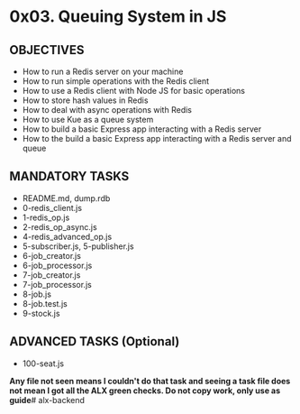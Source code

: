 # 0x03. Queuing System in JS

## OBJECTIVES
- How to run a Redis server on your machine
- How to run simple operations with the Redis client
- How to use a Redis client with Node JS for basic operations
- How to store hash values in Redis
- How to deal with async operations with Redis
- How to use Kue as a queue system
- How to build a basic Express app interacting with a Redis server
- How to the build a basic Express app interacting with a Redis server and queue

## MANDATORY TASKS
- README.md, dump.rdb
- 0-redis_client.js
- 1-redis_op.js
- 2-redis_op_async.js
- 4-redis_advanced_op.js
- 5-subscriber.js, 5-publisher.js
- 6-job_creator.js
- 6-job_processor.js
- 7-job_creator.js
- 7-job_processor.js
- 8-job.js
- 8-job.test.js
- 9-stock.js

## ADVANCED TASKS (Optional)
-  100-seat.js

**Any file not seen means I couldn't do that task and seeing a task file does not mean I got all the ALX green checks. Do not copy work, only use as guide**# alx-backend
